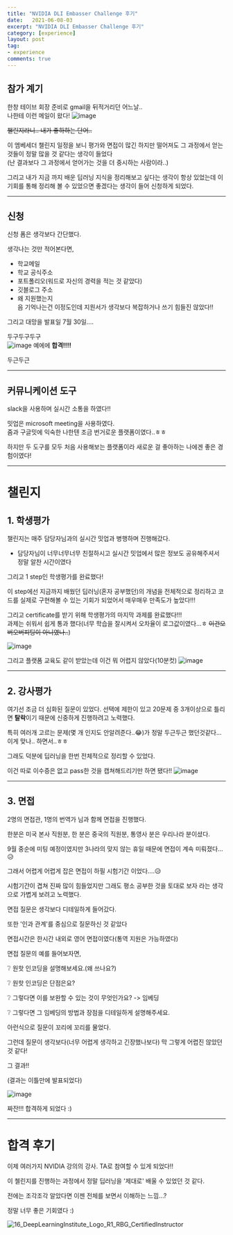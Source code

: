 ```yaml
---
title: "NVIDIA DLI Embasser Challenge 후기"
date:   2021-06-08-03
excerpt: "NVIDIA DLI Embasser Challenge 후기"
category: [experience]
layout: post
tag:
- experience
comments: true
--- 
```


## 참가 계기
한창 테이브 회장 준비로 gmail을 뒤적거리던 어느날..  
나한테 이런 메일이 왔다!
![image](https://user-images.githubusercontent.com/76824611/127956622-1824af19-1c5c-4d98-a11e-5389d024f24b.png)

~~챌린지라니.. 내가 좋하하는 단어..~~    

이 엠베세더 챌린지 일정을 보니 평가와 면접이 많긴 하지만 떨어져도 그 과정에서 얻는 것들이 정말 많을 것 같다는 생각이 들었다    
(난 결과보다 그 과정에서 얻어가는 것을 더 중시하는 사람이라..)    

그리고 내가 지금 까지 배운 딥러닝 지식을 정리해보고 싶다는 생각이 항상 있었는데 이 기회를 통해 정리해 볼 수 있었으면 좋겠다는 생각이 들어 신청하게 되었다.

----

## 신청
신청 폼은 생각보다 간단했다.

생각나는 것만 적어본다면, 
* 학교메일    
* 학교 공식주소     
* 포트폴리오(워드로 자신의 경력을 적는 것 같았다)      
* 깃블로그 주소     
* 왜 지원했는지    
음 기억나는건 이정도인데 지원서가 생각보다 복잡하거나 쓰기 힘들진 않았다!!    

그리고 대망을 발표일 7월 30일....      

두구두구두구   
![image](https://user-images.githubusercontent.com/76824611/127957461-ae4f0680-50cb-4aa7-9644-463f74f9fc8d.png)
예에에 **합격!!!!**   

두근두근

---

## 커뮤니케이션 도구
slack을 사용하며 실시간 소통을 하였다!!  


밋업은 microsoft meeting을 사용하였다.   
줌과 구글밋에 익숙한 나한텐 조금 번거로운 플랫폼이였다..ㅎㅎ    

하지만 두 도구를 모두 처음 사용해보는 플랫폼이라 새로운 걸 좋아하는 나에겐 좋은 경험이였다!


---


# 챌린지

## 1. 학생평가

챌린지는 매주 담당자님과의 실시간 밋업과 병행하며 진행해갔다.     
* 담당자님이 너무너무너무 친절하시고 실시간 밋업에서 많은 정보도 공유해주셔서 정말 알찬 시간이였다     

그리고 1 step인 학생평가를 완료했다!    

이 step에선 지금까지 배웠던 딥러닝(혼자 공부했던)의 개념을 전체적으로 정리하고 코드를 실제로 구현해볼 수 있는 기회가 되었어서 매우매우 만족도가 높았다!!!     

그리고 certificate를 받기 위해 학생평가의 마지막 과제를 완료했다!!!      
과제는 쉬워서 쉽게 통과 했다(너무 학습을 잘시켜서 오차율이 로그값이였다...ㅎ ~~이건오버오버피팅이 아니였나..~~)          

![image](https://user-images.githubusercontent.com/76824611/130833873-e6d082a9-977f-43bb-b4de-73a7d65c8fad.png)

그리고 플랫폼 교육도 같이 받았는데 이건 뭐 어렵지 않았다(10분컷) 
![image](https://user-images.githubusercontent.com/76824611/130833885-aa2ddd2e-c64e-45f6-995c-8bb538116c01.png)

----


## 2. 강사평가
여기선 조금 더 심화된 질문이 있었다. 선택에 제한이 있고 20문제 중 3개이상으로 틀리면 **탈락**이기 때문에 신중하게 진행하려고 노력했다.


특히 여러개 고르는 문제(몇 개 인지도 안알려준다..😂)가 정말 두근두근 했던것같다... 이게 맞나.. 하면서..ㅎㅎ

그래도 덕분에 딥러닝을 한번 전체적으로 정리할 수 있었다.

이건 따로 이수증은 없고 pass한 것을 캡쳐해드리기만 하면 됐다!!
![image](https://user-images.githubusercontent.com/76824611/132925248-b23663c6-313c-4f8b-84db-44b419955887.png)


----

## 3. 면접
2명의 면접관, 1명의 번역가 님과 함께 면접을 진행했다.     

한분은 미국 본사 직원분, 한 분은 중국의 직원분, 통영사 분은 우리나라 분이셨다.

9월 중순에 미팅 예정이였지만 3나라의 맞지 않는 휴일 때문에 면접이 계속 미뤄졌다...😥      

그래서 어렵게 어렵게 잡은 면접이 하필 시험기간 이었다....😥      

시험기간이 겹쳐 진짜 많이 힘들었지만 그래도 평소 공부한 것을 토대로 보자 라는 생각으로 가볍게 보려고 노력했다.    


면접 질문은 생각보다 디테일하게 들어갔다.      

또한 '인과 관계'를 중심으로 질문하신 것 같았다

면접시간은 한시간 내외로 영어 면접이였다(통역 지원은 가능하였다)


면접 질문의 예를 들어보자면,       

❔ 원핫 인코딩을 설명해보세요.(왜 쓰나요?)    


❔ 원핫 인코딩은 단점은요?     


❔ 그렇다면 이를 보완할 수 있는 것이 무엇인가요?
-> 임베딩

❔ 그렇다면 그 임베딩의 방법과 장점을 디테일하게 설명해주세요.       


아런식으로 질문이 꼬리에 꼬리를 물었다.    


그런데 질문이 생각보다(너무 어렵게 생각하고 긴장했나보다) 막 그렇게 어렵진 않았던 것 같다!    



그 결과!! 

(결과는 이틀만에 발표되었다)    


![image](https://user-images.githubusercontent.com/76824611/138790133-1c425c12-41a6-43a1-bb06-693858bbf5e7.png)

짜잔!!! 합격하게 되었다 :)



-----


# 합격 후기

이제 여러가지 NVIDIA 강의의 강사. TA로 참여할 수 있게 되었다!!   


이 첼린지를 진행하는 과정에서 정말 딥러닝을 '제대로' 배울 수 있었던 것 같다.     


전에는 조각조각 알았다면 이젠 전체를 보면서 이해하는 느낌...?


정말 너무 좋은 기회였다 :)






![16_DeepLearningInstitute_Logo_R1_RBG_CertifiedInstructor](https://user-images.githubusercontent.com/76824611/138790630-468d6754-b2d9-45e5-b81d-b9ea90a1deb4.png)
















